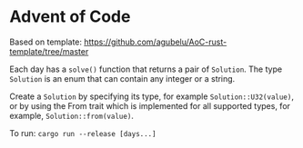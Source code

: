 # Advent of Code

Based on template: https://github.com/agubelu/AoC-rust-template/tree/master

Each day has a `solve()` function that returns a pair of `Solution`. The type `Solution` is an enum that can contain any integer or a string.

Create a `Solution` by specifying its type, for example `Solution::U32(value)`, or by using the From trait which is implemented for all supported types, for example, `Solution::from(value)`.

To run: `cargo run --release [days...]`

